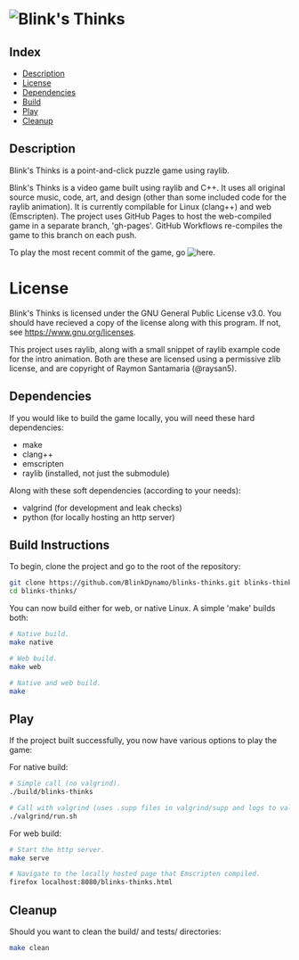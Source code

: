 # ![Blink's Thinks](img/blinks-thinks.png)

## Index
* [Description](#description)
* [License](#license)
* [Dependencies](#dependencies)
* [Build](#build-instructions)
* [Play](#play)
* [Cleanup](#cleanup)

## Description
Blink's Thinks is a point-and-click puzzle game using raylib.

Blink's Thinks is a video game built using raylib and C++. It uses all original source music, 
code, art, and design (other than some included code for the raylib animation). It is currently 
compilable for Linux (clang++) and web (Emscripten). The project uses GitHub Pages to host the 
web-compiled game in a separate branch, 'gh-pages'. GitHub Workflows re-compiles the game to 
this branch on each push.

To play the most recent commit of the game, go ![here](blinkdynamo.github.io/blinks-thinks/).

# License
Blink's Thinks is licensed under the GNU General Public License v3.0. You should have recieved
a copy of the license along with this program. If not, see <https://www.gnu.org/licenses>.

This project uses raylib, along with a small snippet of raylib example code for the intro
animation. Both are these are licensed using a permissive zlib license, and are copyright
of Raymon Santamaria (@raysan5).

## Dependencies
If you would like to build the game locally, you will need these hard dependencies:
* make
* clang++
* emscripten
* raylib (installed, not just the submodule)

Along with these soft dependencies (according to your needs):
* valgrind (for development and leak checks)
* python (for locally hosting an http server)

## Build Instructions
To begin, clone the project and go to the root of the repository:

```bash
git clone https://github.com/BlinkDynamo/blinks-thinks.git blinks-thinks
cd blinks-thinks/
```

You can now build either for web, or native Linux. A simple 'make' builds both:
```bash
# Native build.
make native

# Web build.
make web

# Native and web build.
make
``` 

## Play
If the project built successfully, you now have various options to play the game: 

For native build:
```bash
# Simple call (no valgrind).
./build/blinks-thinks

# Call with valgrind (uses .supp files in valgrind/supp and logs to valgrind/log).
./valgrind/run.sh
```

For web build:
```bash
# Start the http server.
make serve

# Navigate to the locally hosted page that Emscripten compiled.
firefox localhost:8080/blinks-thinks.html
```

## Cleanup
Should you want to clean the build/ and tests/ directories:
```bash
make clean
```
